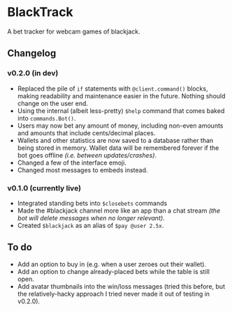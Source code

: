 # BlackTrack
A bet tracker for webcam games of blackjack.

## Changelog
### v0.2.0 (in dev)
* Replaced the pile of `if` statements with `@client.command()` blocks, making readability and maintenance easier in the future. Nothing should change on the user end.
* Using the internal (albeit less-pretty) `$help` command that comes baked into `commands.Bot()`.
* Users may now bet any amount of money, including non-even amounts and amounts that include cents/decimal places.
* Wallets and other statistics are now saved to a database rather than being stored in memory. Wallet data will be remembered forever if the bot goes offline _(i.e. between updates/crashes)_.
* Changed a few of the interface emoji.
* Changed most messages to embeds instead.

### v0.1.0 (currently live)
* Integrated standing bets into `$closebets` commands
* Made the #blackjack channel more like an app than a chat stream _(the bot will delete messages when no longer relevant)_.
* Created `$blackjack` as an alias of `$pay @user 2.5x`.

## To do
* Add an option to buy in (e.g. when a user zeroes out their wallet).
* Add an option to change already-placed bets while the table is still open.
* Add avatar thumbnails into the win/loss messages (tried this before, but the relatively-hacky approach I tried never made it out of testing in v0.2.0).

